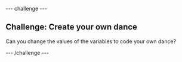 --- challenge ---
## Challenge: Create your own dance
Can you change the values of the variables to code your own dance?


--- /challenge ---